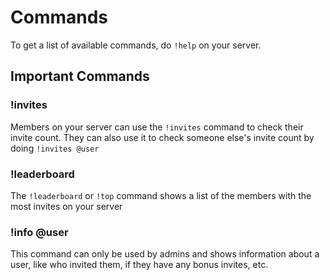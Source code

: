 # Commands

To get a list of available commands, do `!help` on your server.

## Important Commands

### !invites

Members on your server can use the `!invites` command to check their invite count. They can also use it to check someone else's invite count by doing `!invites @user`

### !leaderboard

The `!leaderboard` or `!top` command shows a list of the members with the most invites on your server

### !info @user

This command can only be used by admins and shows information about a user, like who invited them, if they have any bonus invites, etc.


